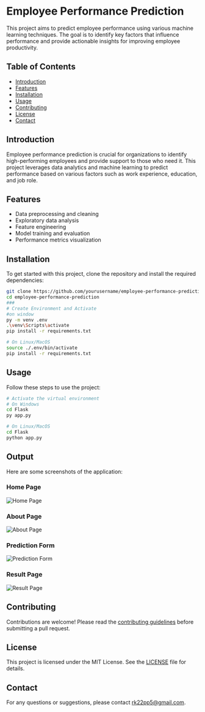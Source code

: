 # Employee Performance Prediction

This project aims to predict employee performance using various machine learning techniques. The goal is to identify key factors that influence performance and provide actionable insights for improving employee productivity.

## Table of Contents

- [Introduction](#introduction)
- [Features](#features)
- [Installation](#installation)
- [Usage](#usage)
- [Contributing](#contributing)
- [License](#license)
- [Contact](#contact)

## Introduction

Employee performance prediction is crucial for organizations to identify high-performing employees and provide support to those who need it. This project leverages data analytics and machine learning to predict performance based on various factors such as work experience, education, and job role.

## Features

- Data preprocessing and cleaning
- Exploratory data analysis
- Feature engineering
- Model training and evaluation
- Performance metrics visualization

## Installation

To get started with this project, clone the repository and install the required dependencies:

```bash
git clone https://github.com/yourusername/employee-performance-prediction.git
cd employee-performance-prediction
###
# Create Environment and Activate
#on window
py -m venv .env
.\venv\Scripts\activate
pip install -r requirements.txt

# On Linux/MacOS
source ./.env/bin/activate
pip install -r requirements.txt
```

## Usage

Follow these steps to use the project:

```bash
# Activate the virtual environment
# On Windows
cd Flask
py app.py

# On Linux/MacOS
cd Flask
python app.py


```

## Output

Here are some screenshots of the application:

### Home Page

![Home Page](Outputs/Home.png)

### About Page

![About Page](Outputs/About.png)

### Prediction Form

![Prediction Form](Outputs/Predict.png)

### Result Page

![Result Page](Outputs/Result.png)

## Contributing

Contributions are welcome! Please read the [contributing guidelines](CONTRIBUTING.md) before submitting a pull request.

## License

This project is licensed under the MIT License. See the [LICENSE](LICENSE) file for details.

## Contact

For any questions or suggestions, please contact [rk22pp5@gmail.com](mailto:rk22pp5@gmail.com).

